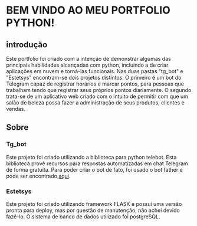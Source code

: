 <h1>BEM VINDO AO MEU PORTFOLIO PYTHON!</h1>

<h2>introdução</h2>

<p>Este portfolio foi criado com a intenção de demonstrar algumas das principais habilidades alcançadas com python, incluindo a de criar aplicações em nuvem e torná-las funcionais. Nas duas pastas "tg_bot" e "Estetsys" encontram-se dois projetos distintos.
O primeiro é um bot do Telegram capaz de registrar horários e marcar pontos, para pessoas que trabalham tendo que registrar seus próprios pontos diariamente.
O segundo trata-se de um aplicativo web criado com o intuito de permitir com que um salão de beleza possa fazer a administração de seus produtos, clientes e vendas.</p>

<h2>Sobre</h2>

<h3>Tg_bot</h3>

<p>Este projeto foi criado utilizando a biblioteca para python telebot. Esta biblioteca provê recursos para respostas automatizadas em chat Telegram de forma gratuita. Para poder criar o bot de fato, foi usado o bot father e pode ser encontrado <a href="t.me/noelecpoint_bot">aqui</a>.</p>

<h3>Estetsys</h3>

<p>Este projeto foi criado utilizando framework FLASK e possui uma versão pronta para deploy, mas por questão de manutenção, não achei devido fazê-lo. O sistema de banco de dados utilizado foi postgreSQL.</p>